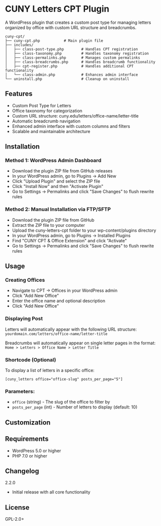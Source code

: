 # CUNY Letters CPT Plugin
A WordPress plugin that creates a custom post type for managing letters organized by office with custom URL structure and breadcrumbs.

```
cuny-cpt/
├── cuny-cpt.php           # Main plugin file
├── includes/
│   ├── class-post-type.php        # Handles CPT registration
│   ├── class-taxonomy.php         # Handles taxonomy registration
│   ├── class-permalinks.php       # Manages custom permalinks
│   ├── class-breadcrumbs.php      # Handles breadcrumb functionality
│   ├── cpt-register.php           # Handles additional CPT functionality
│   └── class-admin.php            # Enhances admin interface
└── uninstall.php                  # Cleanup on uninstall
```

## Features

- Custom Post Type for Letters
- Office taxonomy for categorization
- Custom URL structure: cuny.edu/letters/office-name/letter-title
- Automatic breadcrumb navigation
- Enhanced admin interface with custom columns and filters
- Scalable and maintainable architecture

## Installation

### Method 1: WordPress Admin Dashboard

- Download the plugin ZIP file from GitHub releases
- In your WordPress admin, go to Plugins → Add New
- Click "Upload Plugin" and select the ZIP file
- Click "Install Now" and then "Activate Plugin"
- Go to Settings → Permalinks and click "Save Changes" to flush rewrite rules

### Method 2: Manual Installation via FTP/SFTP

- Download the plugin ZIP file from GitHub
- Extract the ZIP file to your computer
- Upload the cuny-letters-cpt folder to your wp-content/plugins directory
- In your WordPress admin, go to Plugins → Installed Plugins
- Find "CUNY CPT & Office Extension" and click "Activate"
- Go to Settings → Permalinks and click "Save Changes" to flush rewrite rules

## Usage

### Creating Offices

- Navigate to CPT → Offices in your WordPress admin
- Click "Add New Office"
- Enter the office name and optional description
- Click "Add New Office"

### Displaying Post

Letters will automatically appear with the following URL structure:
`yourdomain.com/letters/office-name/letter-title`

Breadcrumbs will automatically appear on single letter pages in the format:
`Home > Letters > Office Name > Letter Title`

### Shortcode (Optional)

To display a list of letters in a specific office:
```
[cuny_letters office="office-slug" posts_per_page="5"]
```

### Parameters:

- `office` (string) - The slug of the office to filter by
- `posts_per_page` (int) - Number of letters to display (default: 10)

## Customization

## Requirements

- WordPress 5.0 or higher
- PHP 7.0 or higher

## Changelog

2.2.0

- Initial release with all core functionality

## License

GPL-2.0+
